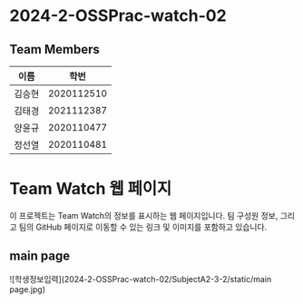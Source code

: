 # 2024-2-OSSPrac-watch-02

## Team Members
| 이름 | 학번 | 
| --- | --- |
| 김승현 | 2020112510 |
| 김태경 | 2021112387 |
| 양윤규 | 2020110477 |
| 정선열 | 2020110481 |


# Team Watch 웹 페이지

이 프로젝트는 Team Watch의 정보를 표시하는 웹 페이지입니다. 팀 구성원 정보, 그리고 팀의 GitHub 페이지로 이동할 수 있는 링크 및 이미지를 포함하고 있습니다.

## main page

![학생정보입력](2024-2-OSSPrac-watch-02/SubjectA2-3-2/static/main page.jpg)